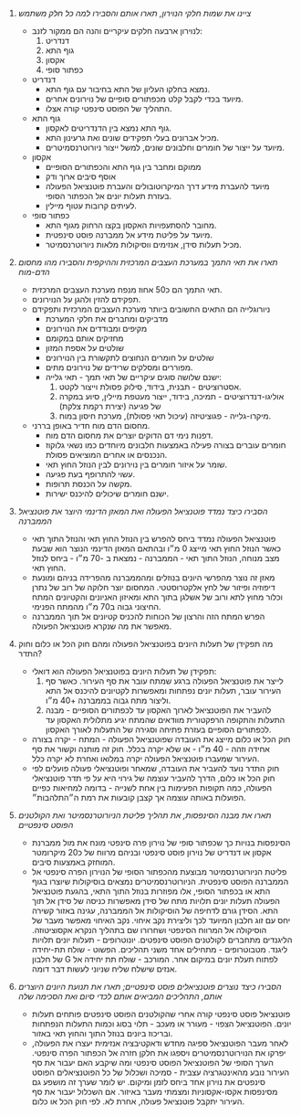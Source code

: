 1. *ציינו את שמות חלקי הנוירון, תארו אותם והסבירו למה כל חלק משתמש*
	- לנוירון ארבעה חלקים עיקריים והנה הם ממקור לזנב:
		1. דנדריט
		2. גוף התא
		3. אקסון
		4. כפתור סופי
	- דנדריט
		- נמצא בחלקו העליון של התא בחיבור עם גוף התא.
		- מיועד בכדי לקבל קלט מכפתורים סופיים של נוירונים אחרים.
		- התהליך של הפוסט סינפטי קורה אצלו.
	- גוף התא
		- גוף התא נמצא בין הדנדריטים לאקסון. 
		- מכיל אברונים בעלי תפקידים שונים ואת גרעינון התא.
		- מיועד על ייצור של חומרים וחלבונים שונים, למשל ייצור ניורוטרנסמיטרים.
	- אקסון
		- ממוקם ומחבר בין גוף התא והכפתורים הסופיים
		- אוסף סיבים ארוך ודק 
		- מיועד להעברת מידע דרך המיקרוטובולים והעברת פוטנציאל הפעולה בעזרת תעלות יונים אל הכפתור הסופי.
		- לעיתים קרובות עטוף מיילין.
	- כפתור סופי
		- מחובר להסתעפויות האקסון בקצו הרחוק מגוף התא.
		- מיועד על פליטת מידע אל ממברנה פוסט סינפטית.
		- מכיל תעלות סידן, אנזימים ווסיקולות מלאות ניורוטרנסמיטר.

2. *תארו את תאי התמך במערכת העצבים המרכזית וההיקפית והסבירו מהו מחסום הדם-מוח*
	- תאי התמך הם כ50 אחוז מנפח מערכת העצבים המרכזית.
	- תפקידם להזין ולהגן על הנוירונים.
	- ניורוגלייה הם התאים החשובים ביותר מערכת העצבים המרכזית ותפקידם
		- מדביקים ומחברים את חלקי המערכת
		- מקיפים ומבודדים את הנוירונים
		- מחזיקים אותם במקומם
		- שולטים על אספת המזון
		- שולטים על חומרים הנחוצים לתקשורת בין הנוירונים
		- מפוררים ומסלקים שרידים של נוירונים מתים.
		- ישנם שלושה סוגים עיקריים של תאי תמך - תאי גלייה:
			1. אסטרוציטים - תבנית, בידוד, סילוק פסולת וייצור לקטט.
			2. אוליגו-דנדרוציטים - תמיכה, בידוד, ייצור מעטפת מיילין, סיוע במקרה של פגיעה (יצירת רקמת צלקת)
			3. מיקרו-גלייה - פגוציטיזה (עיכול תאי פסולת), מערכת חיסון במוח.
	- מחסום הדם מוח חדיר באופן בררני.
		- דפנות נימי דם הדוקים יוצרים את מחסום הדם מוח.
		- חומרים עוברים בצורה פעילה באמצעות חלבונים מיוחדים כמו נשאי גלוקוז הנכנסים או אחרים המוציאים פסולת.
		- שומר על איזור חומרים בין נוירונים לבין הנוזל החוץ תאי.
		- עשוי להתרופף בעת פגיעה.
		- מקשה על הכנסת תרופות.
		- ישנם חומרים שיכולים להיכנס ישירות.

3. *הסבירו כיצד נמדד פוטנציאל הפעולה ואת המאזן הדינמי היוצר את פוטנציאל הממברנה* 
	- פוטנציאל הפעולה נמדד ביחס להפרש בין הנוזל החוץ תאי והנוזל התוך תאי כאשר הנוזל החוץ תאי מייצג 0 מ״ו ובהתאם המאזן הדינמי הנוצר הוא שבעת מצב מנוחה, הנוזל התוך תאי - הממברנה - נמצאת ב -70 מ״ו - ביחס לנוזל החוץ תאי.
	- מאזן זה נוצר מהפרשי היונים בנוזלים ומהממברנה מהפרידה בניהם ומונעת דיפוזיה ופיזור של לחץ אלקטרוסטטי. המחסום יוצר חלוקה של רוב של נתרן וכלור מחוץ לתא ורוב של אשלגן בתוך התא ומאיזון האניונים והקטיונים המתח החיצוני גבוה ב70 מ״ו מהמתח הפנימי.
	- הפרש המתח הזה והרצון של הכוחות להכניס קטיונים אל תוך הממברנה מאפשר את מה שנקרא פוטנציאל הפעולה.

4. מה תפקידן של תעלות היונים בפוטנציאל הפעולה ומהם חוק הכל או כלום וחוק התדר?
	- תפקידן של תעלות היונים בפוטנציאל הפעולה הוא דואלי:
		1. לייצר את פוטנציאל הפעולה ברגע שמתח עובר את סף העירור. כאשר סף העירור עובר, תעלות יונים נפתחות ומאפשרות לקטיונים להיכנס אל התא וליצור מתח גבוה בממברנה +40 מ״ו.
		2. להעביר את הפוטנציאל לארוך האקסון עד לכפתורים הסופיים - מבנה התעלות והתקופה הרפקטורית מוודאים שהמתח יגיע מתלולית האקסון עד לכפתורים הסופיים בעזרת פתיחה וסגירה של התעלות לאורך האקסון.
	- חוק הכל או כלום מייצג את העובדה שפוטנציאל הפעולה - המתח - יקרה בצורה אחידה וזהה - 40 מ״ו - או שלא יקרה בכלל. חוק זה מותנה וקשור את סף העירור שמעברו פוטנציאל הפעולה יקרה במלואו ואחרת לא יקרה כלל.
	- חוק התדר נועד להעביר את העובדה, שמאחר ופוטנציאלי פעולה פועלים לפי חוק הכל או כלום, הדרך להעביר עוצמה של גירוי היא על פי תדר פוטנציאלי הפעולה, כמה תקופות הפעימות בין אחת לשנייה - בדומה למחיאות כפיים הפועלות באותה עוצמה אך קצבן קובעות את רמת ה״התלהבות״.

5. *תארו את מבנה הסינפסות, את תהליך פליטת הניורוטרנסמיטר ואת הקולטנים הפוסט סינפטיים*
	- הסינפסות בנויות כך שכפתור סופי של נוירון פרה סינפטי מונח את מול ממברנת אקסון או דנדריט של נוירון פוסט סינפטי ובניהם מרווח של כ20 מיקרומטר המוחזק באמצעות סיבים.
	- פליטת הניורוטרנסמיטר מבוצעת מהכפתור הסופי של הנוירון הפרה סינפטי אל הממברנה הפוסט סינפטית. הניורוטרנסמיטרים נמצאים בוסיקולות שיוצרו בגוף התא או בכפתור הסופי, אלו מפוזרות בנוזל התוך התאי, בהגעת פוטנציאל הפעולה תעלות יונים תלויות מתח של סידן מאפשרות כניסה של סידן אל תוך התא. הסידן גורם לדחיפה של הוסיקולות אל הממברנה, עגינה באזור קשירה יחס עם זוג חלבון המיועד לכך וליצירת נקב איחוי. נקב האיחוי מאפשר מעבר של הוסיקולה אל המרווח הסינפטי ושחרורו שם בתהליך הנקרא אקסוציטוזה. הליגנדים מתחברים לקולטנים הפוסט סינפטים. יונוטרופים - תעלות יונים תלויות ליגנד. מטבוטרופים - מתחילים אחד משני תהליכים. הפשוט - שולח תת-יחידה של חלבון G לפתוח תעלת יונים במיקום אחר. המורכב - שולח תת יחידה אל אנזים שישלח שליח שניוני לעשות דבר דומה.

6. *הסבירו כיצד נוצרים פוטנציאלים פוסט סינפטיים; תארו את תנועת היונים היוצרים אותם, התהליכים המביאים אותם לכדי סיום ואת הסכימה שלה*
	- פוטנציאל פוסט סינפטי קורה אחרי שהקולטנים הפוסט סינפטים פותחים תעלות יונים. הפוטנציאל הצפוי - מעורר או מעכב - תלוי בסוג וכמות התעלות הנפתחות ובריכוז ביונים בנוזל התוך והחוץ תאי באזור.
	- לאחר מעבר הפוטנציאל ספיגה מחדש ודאקטיבציה אנזימית יעצרו את הפעולה, יפרקו את הנוירוטרנסמיטרים ויספגו את חלקן חזרה אל הכפתור הפרה סינפטי. הערך הסופי של הפוטנציאל הפוסט סינפטי ומה שיקבע האם יעבור את סף העירור נובע מהאינטגרציה עצבית - סמיכה ושכלול של כל הפוטנציאלים הפוסט סינפטים את נוירון אחד ביחס לזמן ומיקום. יש לומר שערך זה מושפע גם מסינפסות אקסו-אקסוניות ומצמתי מעבר באיזור. אם השכלול יעבור את סף העירור יתקבל פוטנציאל פעולה, אחרת לא. לפי חוק הכל או כלום.